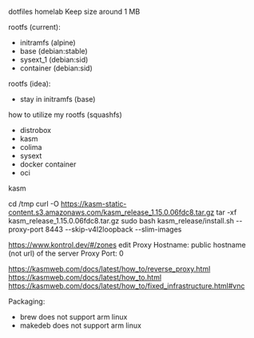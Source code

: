 dotfiles
homelab
Keep size around 1 MB

rootfs (current):
 - initramfs (alpine)
 - base (debian:stable)
 - sysext_1 (debian:sid)
 - container (debian:sid)

rootfs (idea):
 - stay in initramfs (base)

how to utilize my rootfs (squashfs)
 - distrobox
 - kasm
 - colima
 - sysext
 - docker container
 - oci

kasm

cd /tmp
curl -O https://kasm-static-content.s3.amazonaws.com/kasm_release_1.15.0.06fdc8.tar.gz
tar -xf kasm_release_1.15.0.06fdc8.tar.gz
sudo bash kasm_release/install.sh --proxy-port 8443 --skip-v4l2loopback --slim-images

https://www.kontrol.dev/#/zones
edit
Proxy Hostname: public hostname (not url) of the server
Proxy Port: 0

https://kasmweb.com/docs/latest/how_to/reverse_proxy.html
https://kasmweb.com/docs/latest/how_to.html
https://kasmweb.com/docs/latest/how_to/fixed_infrastructure.html#vnc


Packaging:
 - brew does not support arm linux
 - makedeb does not support arm linux
